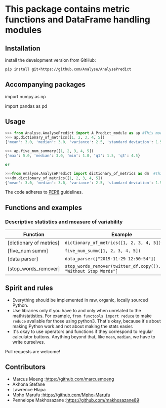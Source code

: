 # This package contains metric functions and DataFrame handling modules

## Installation

install the development version from GitHub:

```bash
pip install git+https://github.com/Analyse/AnalysePredict
```
## Accompanying packages

import numpy as np

import pandas as pd

## Usage

```python
>>> from Analyse.AnalysePredict import A_Predict_module as ap #This module has all seven functions
>>> ap.dictionary_of_metrics([1, 2, 3, 4, 5])
{'mean': 3.0, 'median': 3.0, 'variance': 2.5, 'standard deviation': 1.58, 'min': 1.0, 'max': 5.0}

>>> ap.five_num_summary([1, 2, 3, 4, 5])
{'max': 5.0, 'median': 3.0, 'min': 1.0, 'q1': 1.5, 'q3': 4.5}

or

>>>from Analyse.AnalysePredict import dictionary_of_metrics as dm  #This option imports only one function module
>>>dm.dictionary_of_metrics([1, 2, 3, 4, 5])
{'mean': 3.0, 'median': 3.0, 'variance': 2.5, 'standard deviation': 1.58, 'min': 1.0, 'max': 5.0}
```

The code adheres to [PEP8] guidelines.

[PEP8]: https://www.python.org/dev/peps/pep-0008/ "PEP 8 -- Style Guide for Python Code"

## Functions and examples

### Descriptive statistics and measure of variability

| Function                           | Example                                                              |
|------------------------------------|----------------------------------------------------------------------|
| [dictionary of metrics]            | `dictionary_of_metrics([1, 2, 3, 4, 5])`                             |
| [five_num summ]                    | `five_num_summ([1, 2, 3, 4, 5])`                                     |
| [data parser]                      | `data_parser(["2019-11-29 12:50:54"])`                               |
| [stop_words_remover]               | `stop_words_remover(twitter_df.copy()).loc[42, "Without Stop Words"]`|                                                              



## Spirit and rules

- Everything should be implemented in raw, organic, locally sourced Python.
- Use libraries only if you have to and only when unrelated to the math/statistics. For example, `from functools import reduce` to make `reduce` available for those using python3. That's okay, because it's about making Python work and not about making the stats easier.
- It's okay to use operators and functions if they correspond to regular calculator buttons. 
Anything beyond that, like `mean`, `median`, we have to write ourselves.

Pull requests are welcome!

## Contributors

- Marcus Moeng :https://github.com/marcusmoeng
- Akhona Stefane 
- Lawrence Hlapa 
- Mpho Marufu  :https://github.com/Mpho-Marufu
- Pennelope Makhosazane :https://github.com/makhosazane89

